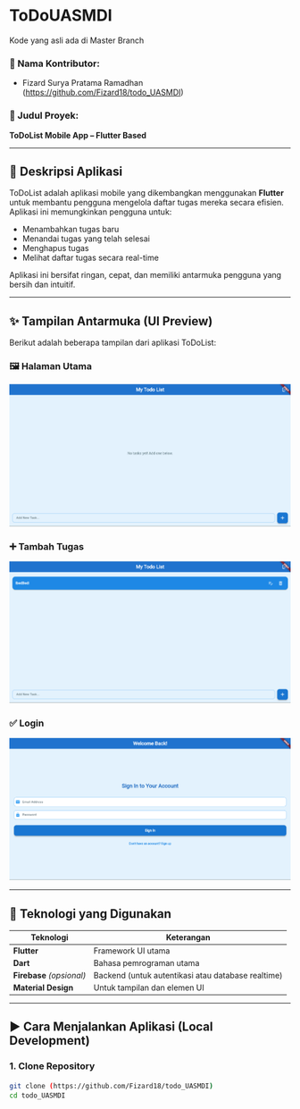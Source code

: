 # ToDoUASMDI 

Kode yang asli ada di Master Branch

### 👤 Nama Kontributor:
- Fizard Surya Pratama Ramadhan (https://github.com/Fizard18/todo_UASMDI)

### 📌 Judul Proyek:
**ToDoList Mobile App – Flutter Based**

---

## 📱 Deskripsi Aplikasi

ToDoList adalah aplikasi mobile yang dikembangkan menggunakan **Flutter** untuk membantu pengguna mengelola daftar tugas mereka secara efisien. Aplikasi ini memungkinkan pengguna untuk:

- Menambahkan tugas baru
- Menandai tugas yang telah selesai
- Menghapus tugas
- Melihat daftar tugas secara real-time

Aplikasi ini bersifat ringan, cepat, dan memiliki antarmuka pengguna yang bersih dan intuitif.

---

## ✨ Tampilan Antarmuka (UI Preview)

Berikut adalah beberapa tampilan dari aplikasi ToDoList:

### 🖼️ Halaman Utama
![Main Screen](screenshots/home.png)

### ➕ Tambah Tugas
![Add Task](screenshots/add_task.png)

### ✅ Login 
![Completed Task](screenshots/login.png)

---

## 🔧 Teknologi yang Digunakan

| Teknologi         | Keterangan                              |
|-------------------|------------------------------------------|
| **Flutter**       | Framework UI utama                      |
| **Dart**          | Bahasa pemrograman utama                |
| **Firebase** *(opsional)* | Backend (untuk autentikasi atau database realtime) |
| **Material Design**| Untuk tampilan dan elemen UI           |

---

## ▶️ Cara Menjalankan Aplikasi (Local Development)

### 1. **Clone Repository**
```bash
git clone (https://github.com/Fizard18/todo_UASMDI)
cd todo_UASMDI
